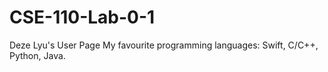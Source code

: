 # CSE-110-Lab-0-1
Deze Lyu's User Page  My favourite programming languages: Swift, C/C++, Python, Java.
